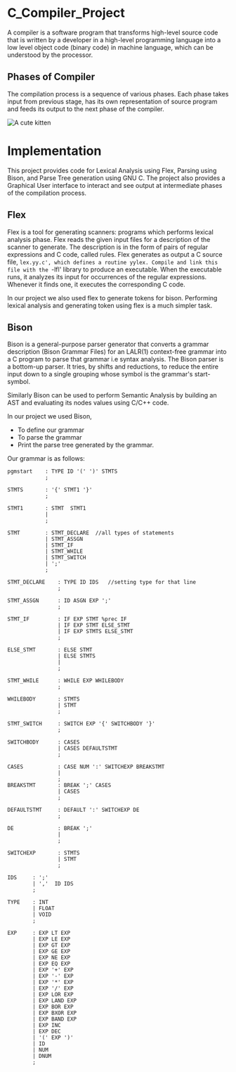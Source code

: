 # C_Compiler_Project
A compiler is a software program that transforms high-level source code that is written by a developer in a high-level programming language into a low level object code (binary code) in machine language, which can be understood by the processor.

## Phases of Compiler
The compilation process is a sequence of various phases. Each phase takes input from previous stage, has its own representation of source program and feeds its output to the next phase of the compiler.

![A cute kitten](https://www.tutorialspoint.com/compiler_design/images/compiler_phases.jpg?style=centerme)

# Implementation
This project provides code for Lexical Analysis using Flex, Parsing using Bison, and Parse Tree generation using GNU C. The project also provides a Graphical User interface to interact and see output at intermediate phases of the compilation process.

## Flex
Flex is a tool for generating scanners: programs which performs lexical analysis phase. Flex reads the given input files for a description of the scanner to generate. The description is in the form of pairs of regular expressions and C code, called rules. Flex generates as output a C source file, `lex.yy.c', which defines a routine yylex. Compile and link this file with the `-lfl' library to produce an executable. When the executable runs, it analyzes its input for occurrences of the regular expressions. Whenever it finds one, it executes the corresponding C code.

In our project we also used flex to generate tokens for bison. Performing lexical analysis and generating token using flex is a much simpler task.

## Bison
Bison is a general-purpose parser generator that converts a grammar description (Bison Grammar Files) for an LALR(1) context-free grammar into a C program to parse that grammar i.e syntax analysis. The Bison parser is a bottom-up parser. It tries, by shifts and reductions, to reduce the entire input down to a single grouping whose symbol is the grammar's start-symbol.

Similarly Bison can be used to perform Semantic Analysis by building an AST and evaluating its nodes values using C/C++ code.

In our project we used Bison,

- To define our grammar
- To parse the grammar
- Print the parse tree generated by the grammar.

Our grammar is as follows:

```
pgmstart	: TYPE ID '(' ')' STMTS
        	;

STMTS   	: '{' STMT1 '}'
        	;

STMT1   	: STMT  STMT1
        	|
        	;

STMT    	: STMT_DECLARE	//all types of statements
        	| STMT_ASSGN
        	| STMT_IF
        	| STMT_WHILE
        	| STMT_SWITCH
        	| ';'
        	;

STMT_DECLARE	: TYPE ID IDS   //setting type for that line
            	;

STMT_ASSGN  	: ID ASGN EXP ';'
            	;

STMT_IF     	: IF EXP STMT %prec IF
            	| IF EXP STMT ELSE_STMT
            	| IF EXP STMTS ELSE_STMT
            	;

ELSE_STMT   	: ELSE STMT
            	| ELSE STMTS
            	|
            	;

STMT_WHILE  	: WHILE EXP WHILEBODY  
            	;

WHILEBODY   	: STMTS
            	| STMT
            	;

STMT_SWITCH 	: SWITCH EXP '{' SWITCHBODY '}'
            	;

SWITCHBODY  	: CASES  
            	| CASES DEFAULTSTMT
            	;

CASES       	: CASE NUM ':' SWITCHEXP BREAKSTMT
            	|
            	;
BREAKSTMT   	: BREAK ';' CASES
            	| CASES
            	;

DEFAULTSTMT 	: DEFAULT ':' SWITCHEXP DE  
            	;

DE          	: BREAK ';'
            	|
            	;

SWITCHEXP   	: STMTS
            	| STMT
            	;

IDS   	: ';'
      	| ','  ID IDS
      	;

TYPE  	: INT
      	| FLOAT
      	| VOID
      	;

EXP   	: EXP LT EXP
      	| EXP LE EXP
      	| EXP GT EXP
      	| EXP GE EXP
      	| EXP NE EXP
      	| EXP EQ EXP
      	| EXP '+' EXP
      	| EXP '-' EXP
      	| EXP '*' EXP
      	| EXP '/' EXP
      	| EXP LOR EXP
      	| EXP LAND EXP
      	| EXP BOR EXP
      	| EXP BXOR EXP
      	| EXP BAND EXP
      	| EXP INC
      	| EXP DEC
      	| '(' EXP ')'
      	| ID
      	| NUM
      	| DNUM
      	;
```
